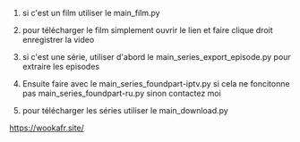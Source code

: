 1. si c'est un film utiliser le main_film.py
2. pour télécharger le film simplement ouvrir le lien et faire clique droit enregistrer la video

1. si c'est une série, utiliser d'abord le main_series_export_episode.py pour extraire les episodes
2. Ensuite faire avec le main_series_foundpart-iptv.py si cela ne foncitonne pas main_series_foundpart-ru.py sinon contactez moi
3. pour télécharger les séries utiliser le main_download.py

https://wookafr.site/
